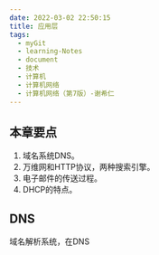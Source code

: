 ```yaml
---
date: 2022-03-02 22:50:15
title: 应用层
tags:
  - myGit
  - learning-Notes
  - document
  - 技术
  - 计算机
  - 计算机网络
  - 计算机网络（第7版）-谢希仁
---
```


## 本章要点

1. 域名系统DNS。
2. 万维网和HTTP协议，两种搜索引擎。
3. 电子邮件的传送过程。
4. DHCP的特点。

## DNS

域名解析系统，在DNS